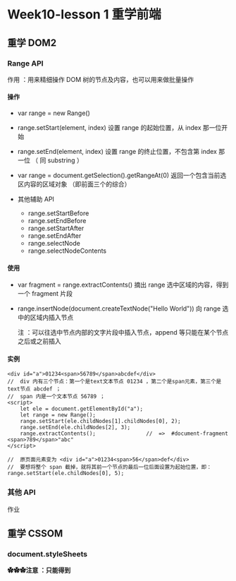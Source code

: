 # Week10-lesson 1	重学前端

## 重学 DOM2

### Range API

作用 ：用来精细操作 DOM 树的节点及内容，也可以用来做批量操作

#### 操作

- var range = new Range()
- range.setStart(element, index)                设置 range 的起始位置，从 index 那一位开始
- range.setEnd(element, index)                 设置 range 的终止位置，不包含第 index 那一位 （ 同 substring ）
- var range = document.getSelection().getRangeAt(0)               返回一个包含当前选区内容的区域对象 （即前面三个的综合）
- 其他辅助 API

  + range.setStartBefore
  + range.setEndBefore
  + range.setStartAfter
  + range.setEndAfter
  + range.selectNode
  + range.selectNodeContents

#### 使用

- var fragment = range.extractContents()                                             摘出 range 选中区域的内容，得到一个 fragment 片段

- range.insertNode(document.createTextNode("Hello World"))            向 range 选中的区域内插入节点

  注 ：可以往选中节点内部的文字片段中插入节点，append 等只能在某个节点之后或之前插入

#### 实例

```
<div id="a">01234<span>56789</span>abcdef</div>
//	div 内有三个节点：第一个是text文本节点 01234 ，第二个是span元素，第三个是text节点 abcdef ；
//	span 内是一个文本节点 56789 ；
<script>
	let ele = document.getElementById("a");
	let range = new Range();
	range.setStart(ele.childNodes[1].childNodes[0], 2);
	range.setEnd(ele.childNodes[2], 3);
	range.extractContents();				//	=>  #document-fragment  <span>789</span>"abc"
</script>

//	原页面元素变为 <div id="a">01234<span>56</span>def</div>
//	要想将整个 span 截掉，就将其前一个节点的最后一位后面设置为起始位置，即：range.setStart(ele.childNodes[0], 5);
```

### 其他 API

作业

## 重学 CSSOM

### document.styleSheets

**✿✿✿**注意 ：只能得到 <style> 标签 和 <link rel="stylesheet"> 两种 styleSheet ，并且得到的 styleSheet 中的 cssRules 也只会有在该标签内定义的属性内容，元素的**行内样式定义在 cssRules 中查看不到**。

案例 ：[styleSheet.html](F:\testSpace\geek\Frontend-01-Template\week10\styleSheet.html)            （通过 Console 查看）

#### 操作

- document.styleSheets[0].cssRules                                                      得到 CSS 规则，是一个数组

- document.styleSheets[0].insertRule("p { color: pink; }", index)            往 index 的位置插入CSS规则 p { color: pink; }

  （插入的规则只能以字符串的形式传入，并且一定要页面有 <style> 标签才能插入）

- document.styleSheets[0].removeRule(index)                                       删除第 index 条规则

#### Rules

##### Rule - 普通规则

- CSSStyleRule
  + selectorText        ( String )
  + style                    ( { key: value } )

![cssRule](F:\test\自学-极客大学\前端训练营\images\W10L1-1-cssRule.png) 

可通过 API 更改 Rules ，会实时生效；如 ：

```
document.styleSheets[0].cssRules[0].selectorText = "span";				//	<a> 的 background-color 属性会转移到 <span> 上
document.styleSheets[0].cssRules[1].style.color = "yellow";				//	<span> 的 color 属性会更改为 yellow
```

##### At-rule - @规则

- CSSCharsetRule
- CSSImportRule
- CSSMediaRule
- CSSFontFaceRule
- CSSPageRule
- CSSNamespaceRule
- CSSKeyframesRule
- CSSSupportsRule
- ......

### getComutedStyle

getComputedStyle(element, pseudoElement);                                                得到某元素计算出来的样式 （ 更能反映元素真实的样式，会包含行内样式 ）

- element ：想要获取的元素
- pseudoElement ：可选，伪元素

### View API

- window.open(url, windowName, [windowFeatures]);                                开一个新窗口

- window.close();                                                                                         关闭当前窗口

- window.scroll(x, y);                                                                                    窗口滚动 （ x, y 是绝对位置的值 ）

- window.scrollBy(x, y);                                                                                窗口滚动 （ x, y 是相对当前位置的差值 ）

- window.innerWidth;                                                                                   视口的宽度

- window.innerHeight;                                                                                  视口的高度

- window.devicePixelRatio;                                                                          DPR ，物理像素（分辨率）与 逻辑像素（屏幕宽度）的比值

- ele.scrollHeight;                                                                                         元素滚动窗口中的完整内容所占的高度

- ele.getClientRects();                                                                                  获得元素在视口的位置和所占的空间 

  （ inline 元素会由于排版产生多个行盒的原因，会得到多个 Rect ）

- ele.getBoundingClientRect();                                                                    获得包裹此元素的盒 的位置和所占的空间

  （?? 不会受到外面包裹容器的 scroll 影响，会根据实际渲染所占的区域，不会超出可见区域）

- document.documentElement.getBoundingClientRect();                           视口的位置和所占的空间大小

## data uri

### 结构

由 **data: type,content** 的形式组成；

- data ：data 协议，浏览器协议的一种，其他的协议还有： http 协议（打开服务器文件） 、file 协议（打开本地文件）
- type ：规定服务端返回的头的类型（Response Headers 中的 Content-Type 属性值）
- content ：需要生成的内容

### 实例

- ```
  data:text/html,<a>123</a>
  ```

  ![](F:\test\自学-极客大学\前端训练营\images\W10L1-2-dataUri1.gif)

- ```
  data:image/svg+xml,<svg width="100%" height="100%" version="1.1" 
  xmlns="http://www.w3.org/2000/svg"><ellipse cx="300" cy="150" rx="200" ry="80" style="fill: rgb(200,100,50); stroke: rgb(0,0,100); stroke-width:2" /> </svg>
  ```

  ![](F:\test\自学-极客大学\前端训练营\images\W10L1-2-dataUri2.gif)

# Week10-lesson 2	编程与算法训练 | TicTacToe /井字棋



代码：[XO-1.html](F:\testSpace\geek\Frontend-01-Template\XO-1.html) 

 